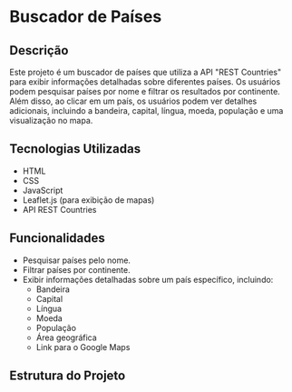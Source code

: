 # Buscador de Países

## Descrição

Este projeto é um buscador de países que utiliza a API "REST Countries" para exibir informações detalhadas sobre diferentes países. Os usuários podem pesquisar países por nome e filtrar os resultados por continente. Além disso, ao clicar em um país, os usuários podem ver detalhes adicionais, incluindo a bandeira, capital, língua, moeda, população e uma visualização no mapa.

## Tecnologias Utilizadas

- HTML
- CSS
- JavaScript
- Leaflet.js (para exibição de mapas)
- API REST Countries

## Funcionalidades

- Pesquisar países pelo nome.
- Filtrar países por continente.
- Exibir informações detalhadas sobre um país específico, incluindo:
  - Bandeira
  - Capital
  - Língua
  - Moeda
  - População
  - Área geográfica
  - Link para o Google Maps

## Estrutura do Projeto

